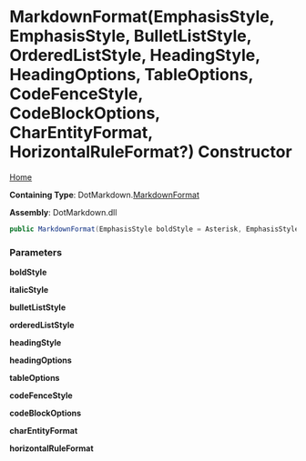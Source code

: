 <a name="_top"></a>

# MarkdownFormat\(EmphasisStyle, EmphasisStyle, BulletListStyle, OrderedListStyle, HeadingStyle, HeadingOptions, TableOptions, CodeFenceStyle, CodeBlockOptions, CharEntityFormat, HorizontalRuleFormat?\) Constructor

[Home](../../../README.md#_top)

**Containing Type**: DotMarkdown\.[MarkdownFormat](../README.md#_top)

**Assembly**: DotMarkdown\.dll

```csharp
public MarkdownFormat(EmphasisStyle boldStyle = Asterisk, EmphasisStyle italicStyle = Asterisk, BulletListStyle bulletListStyle = Asterisk, OrderedListStyle orderedListStyle = Dot, HeadingStyle headingStyle = NumberSign, HeadingOptions headingOptions = EmptyLineBeforeAndAfter, TableOptions tableOptions = FormatHeader | Padding | OuterDelimiter | EmptyLineBeforeAndAfter, CodeFenceStyle codeFenceStyle = Backtick, CodeBlockOptions codeBlockOptions = EmptyLineBeforeAndAfter, CharEntityFormat charEntityFormat = Hexadecimal, HorizontalRuleFormat? horizontalRuleFormat = null)
```

### Parameters

**boldStyle**

**italicStyle**

**bulletListStyle**

**orderedListStyle**

**headingStyle**

**headingOptions**

**tableOptions**

**codeFenceStyle**

**codeBlockOptions**

**charEntityFormat**

**horizontalRuleFormat**